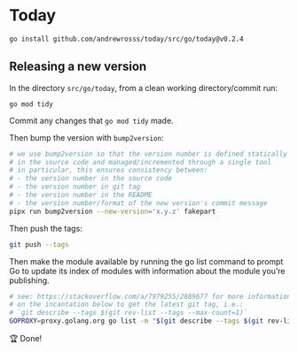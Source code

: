 # Today

```bash
go install github.com/andrewrosss/today/src/go/today@v0.2.4
```

## Releasing a new version

In the directory `src/go/today`, from a clean working directory/commit run:

```bsah
go mod tidy
```

Commit any changes that `go mod tidy` made.

Then bump the version with `bump2version`:

```bash
# we use bump2version so that the version number is defined statically
# in the source code and managed/incremented through a single tool
# in particular, this ensures consistency between:
# - the version number in the source code
# - the version number in git tag
# - the version number in the README
# - the version number/format of the new version's commit message
pipx run bump2version --new-version='x.y.z' fakepart
```

Then push the tags:

```bash
git push --tags
```

Then make the module available by running the go list command to prompt Go to update its index of modules with information about the module you’re publishing.

```bash
# see: https://stackoverflow.com/a/7979255/2889677 for more information
# on the incantation below to get the latest git tag, i.e.:
# `git describe --tags $(git rev-list --tags --max-count=1)`
GOPROXY=proxy.golang.org go list -m "$(git describe --tags $(git rev-list --tags --max-count=1) | __MODULE=$(grep -E '^module' go.mod | cut -d' ' -f2) sed "s+.*today/+$__MODULE@+")"
```

:trophy: Done!

